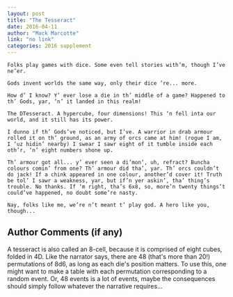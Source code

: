 ```yaml
---
layout: post
title: "The Tesseract"
date: 2016-04-11
author: "Mack Marcotte"
link: "no link"
categories: 2016 supplement
---
```

```
Folks play games with dice. Some even tell stories with’m, though I’ve ne’er.

Gods invent worlds the same way, only their dice ’re... more.

How d’ I know? Y’ ever lose a die in th’ middle of a game? Happened to th’ Gods, yar, ‘n’ it landed in this realm!

The DTesseract. A hypercube, four dimensions! This ‘n fell inta our world, and it still has its power.

I dunno if th’ Gods’ve noticed, but I’ve. A warrior in drab armour rolled it on th’ ground, as an army of orcs came at him! (rogue I am, I ‘uz hidin’ nearby) I swear I sawr eight of it tumble inside each oth’r, ‘n’ eight numbers shone up.

Th’ armour got all... y’ ever seen a di’mon’, uh, refract? Buncha colours comin’ from one? Th’ armour did tha’, yar. Th’ orcs couldn’t do jack! If a chink appeared in one colour, another’d cover it! Truth be tol’ I sawr a weakness, yar, but if’n yer askin’, tha’ thing’s trouble. No thanks. If ‘m right, tha’s 6x8, so, more’n twenty things’t could’ve happened, no doubt some’re nasty.

Nay, folks like me, we’re n’t meant t’ play god. A hero like you, though...
```
## Author Comments (if any)

A tesseract is also called an 8-cell, because it is comprised of eight cubes, folded in 4D. Like the narrator says, there are 48 (that's more than 20!) permutations of 8d6, as long as each die's position matters. To use this, one might want to make a table with each permutation corresponding to a random event. Or, 48 events is a lot of events, maybe the consequences should simply follow whatever the narrative requires...
